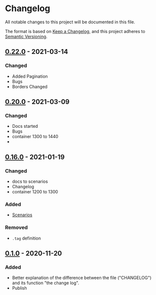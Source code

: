 # Changelog
All notable changes to this project will be documented in this file.

The format is based on [Keep a Changelog](https://keepachangelog.com/en/1.0.0/),
and this project adheres to [Semantic Versioning](https://semver.org/spec/v2.0.0.html).

[0.1.0]: https://www.npmjs.com/package/uipack/v/0.1.1-dev.0
[0.16.0]: https://github.com/sivankanat/uipack/releases/tag/v0.16.0
[0.20.0]: https://github.com/sivankanat/uipack/releases/tag/v0.20.0
[0.22.0]: https://github.com/sivankanat/uipack/releases/tag/v0.22.0

## [0.22.0] - 2021-03-14
### Changed
- Added Pagination
- Bugs
- Borders Changed

## [0.20.0] - 2021-03-09
### Changed
- Docs started
- Bugs
- container 1300 to 1440
-

## [0.16.0] - 2021-01-19
### Changed
- docs to scenarios
- Changelog
- container 1200 to 1300

### Added
-  [Scenarios](https://sivankanat.github.io/uipack/scenarios/)

### Removed
- `.tag` definition

## [0.1.0] - 2020-11-20
### Added
- Better explanation of the difference between the file ("CHANGELOG")
and its function "the change log".
- Publish
